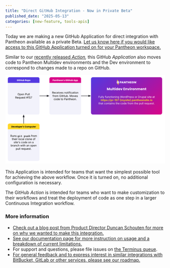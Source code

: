 ```yaml
---
title: "Direct GitHub Integration - Now in Private Beta"
published_date: "2025-05-13"
categories: [new-feature, tools-apis]
---
```


Today we are making a new GitHub Application for direct integration with Pantheon available as a private Beta. [Let us know here if you would like access to this GitHub Application turned on for your Pantheon workspace.](https://docs.google.com/forms/d/e/1FAIpQLSf0vYrRbPQBxR-hT8kGJ4bEdYPtpkTtfDvPM89xD2dNZeqLqA/viewform)

Similar to our [recently released *Action*](/release-notes/2025/05/github-action)*,* this GitHub *Application* also moves code to Pantheon Multidev environments and the Dev environment to correspond to changes made to a repo on GitHub.

![Diagram of the GitHub Application process of deploying a PR to a Pantheon Multidev](../images/github-app/diagram--deploying-pr.png)

This Application is intended for teams that want the simplest possible tool for achieving the above workflow. Once it is turned on, no additional configuration is necessary.

The GitHub *Action* is intended for teams who want to make customization to their workflows and treat the deployment of code as one step in a larger Continuous Integration workflow.

### **More information**

* [Check out a blog post from Product Director Duncan Schouten for more on why we wanted to make this integration.](https://pantheon.io/blog/direct-github-integration-pantheons-new-application)
* [See our documentation page for more instruction on usage and a breakdown of current limitations.](https://docs.pantheon.io/github-application)
* For support and questions, please file issues on [the Terminus queue](https://github.com/pantheon-systems/terminus).
* [For general feedback and to express interest in similar integrations with BitBucket, GitLab or other services, please see our roadmap.](https://roadmap.pantheon.io/c/115-github-gitlab-and-bitbucket-integration)
